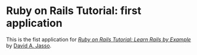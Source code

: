 # Ruby on Rails Tutorial: first application

This is the fist application for 
[*Ruby on Rails Tutorial: Learn Rails by Example*](http://railstutorial.org/)
by [David A. Jasso](http://djasso4@facebook.com/).